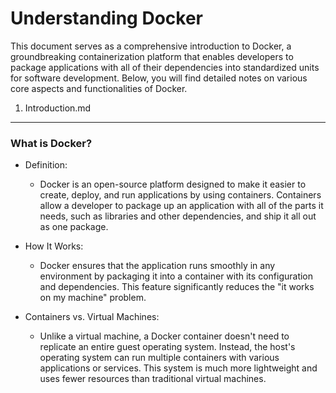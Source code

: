 Understanding Docker 
=====================

This document serves as a comprehensive introduction to Docker, a groundbreaking containerization platform that enables developers to package applications with all of their dependencies into standardized units for software development. Below, you will find detailed notes on various core aspects and functionalities of Docker.

1. Introduction.md
-------------------

### What is Docker?

-   Definition:

    -   Docker is an open-source platform designed to make it easier to create, deploy, and run applications by using containers. Containers allow a developer to package up an application with all of the parts it needs, such as libraries and other dependencies, and ship it all out as one package.
-   How It Works:

    -   Docker ensures that the application runs smoothly in any environment by packaging it into a container with its configuration and dependencies. This feature significantly reduces the "it works on my machine" problem.
-   Containers vs. Virtual Machines:

    -   Unlike a virtual machine, a Docker container doesn't need to replicate an entire guest operating system. Instead, the host's operating system can run multiple containers with various applications or services. This system is much more lightweight and uses fewer resources than traditional virtual machines.